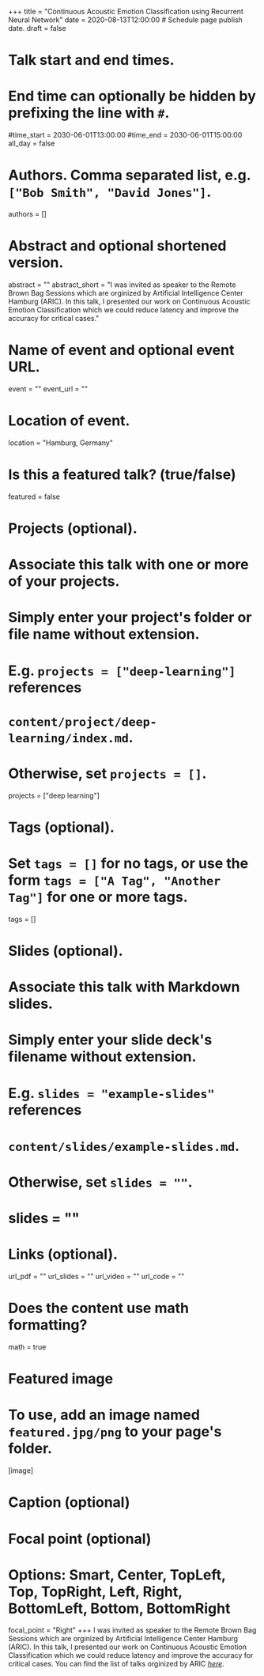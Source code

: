 +++
title = "Continuous Acoustic Emotion Classification using Recurrent Neural Network"
date = 2020-08-13T12:00:00  # Schedule page publish date.
draft = false

# Talk start and end times.
#   End time can optionally be hidden by prefixing the line with `#`.
#time_start = 2030-06-01T13:00:00
#time_end = 2030-06-01T15:00:00
all_day = false

# Authors. Comma separated list, e.g. `["Bob Smith", "David Jones"]`.
authors = []

# Abstract and optional shortened version.
abstract = ""
abstract_short = "I was invited as speaker to the Remote Brown Bag Sessions which are orginized by Artificial Intelligence Center Hamburg (ARIC). In this talk, I presented our work on Continuous Acoustic Emotion Classification which we could reduce latency and improve the accuracy for critical cases."

# Name of event and optional event URL.
event = ""
event_url = ""

# Location of event.
location = "Hamburg, Germany"

# Is this a featured talk? (true/false)
featured = false

# Projects (optional).
#   Associate this talk with one or more of your projects.
#   Simply enter your project's folder or file name without extension.
#   E.g. `projects = ["deep-learning"]` references 
#   `content/project/deep-learning/index.md`.
#   Otherwise, set `projects = []`.
projects = ["deep learning"]

# Tags (optional).
#   Set `tags = []` for no tags, or use the form `tags = ["A Tag", "Another Tag"]` for one or more tags.
tags = []

# Slides (optional).
#   Associate this talk with Markdown slides.
#   Simply enter your slide deck's filename without extension.
#   E.g. `slides = "example-slides"` references 
#   `content/slides/example-slides.md`.
#   Otherwise, set `slides = ""`.
# slides = ""

# Links (optional).
url_pdf = ""
url_slides = ""
url_video = ""
url_code = ""

# Does the content use math formatting?
math = true

# Featured image
# To use, add an image named `featured.jpg/png` to your page's folder. 
[image]
  # Caption (optional)


  # Focal point (optional)
  # Options: Smart, Center, TopLeft, Top, TopRight, Left, Right, BottomLeft, Bottom, BottomRight
  focal_point = "Right"
+++
I was invited as speaker to the Remote Brown Bag Sessions which are orginized by Artificial Intelligence Center Hamburg (ARIC). In this talk, I presented our work on Continuous Acoustic Emotion Classification which we could reduce latency and improve the accuracy for critical cases. You can find  the list of talks orginized by ARIC [*here*](https://github.com/aric-hamburg/remote-brown-bag-sessions).
